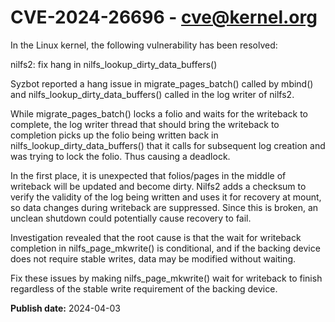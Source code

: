 # CVE-2024-26696 - cve@kernel.org

In the Linux kernel, the following vulnerability has been resolved:

nilfs2: fix hang in nilfs_lookup_dirty_data_buffers()

Syzbot reported a hang issue in migrate_pages_batch() called by mbind()
and nilfs_lookup_dirty_data_buffers() called in the log writer of nilfs2.

While migrate_pages_batch() locks a folio and waits for the writeback to
complete, the log writer thread that should bring the writeback to
completion picks up the folio being written back in
nilfs_lookup_dirty_data_buffers() that it calls for subsequent log
creation and was trying to lock the folio.  Thus causing a deadlock.

In the first place, it is unexpected that folios/pages in the middle of
writeback will be updated and become dirty.  Nilfs2 adds a checksum to
verify the validity of the log being written and uses it for recovery at
mount, so data changes during writeback are suppressed.  Since this is
broken, an unclean shutdown could potentially cause recovery to fail.

Investigation revealed that the root cause is that the wait for writeback
completion in nilfs_page_mkwrite() is conditional, and if the backing
device does not require stable writes, data may be modified without
waiting.

Fix these issues by making nilfs_page_mkwrite() wait for writeback to
finish regardless of the stable write requirement of the backing device.

**Publish date:** 2024-04-03
